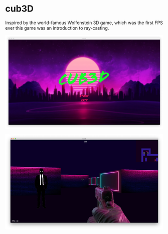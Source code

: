 # cub3D
Inspired by the world-famous Wolfenstein 3D game, which was the first FPS ever this game was an introduction to ray-casting.

![Menu:](https://github.com/frogfromlake/cub3D/blob/main/menu.png)

![Ingame:](https://github.com/frogfromlake/cub3D/blob/main/ingame.png)
